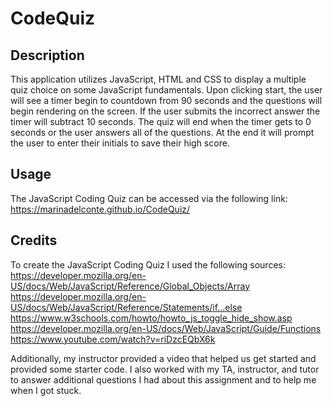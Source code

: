 # CodeQuiz

## Description

This application utilizes JavaScript, HTML and CSS to display a multiple quiz choice on some JavaScript fundamentals. Upon clicking start, the user will see a timer begin to countdown from 90 seconds and the questions will begin rendering on the screen. If the user submits the incorrect answer the timer will subtract 10 seconds. The quiz will end when the timer gets to 0 seconds or the user answers all of the questions. At the end it will prompt the user to enter their initials to save their high score.

## Usage

The JavaScript Coding Quiz can be accessed via the following link: https://marinadelconte.github.io/CodeQuiz/ 

## Credits

To create the JavaScript Coding Quiz I used the following sources:
https://developer.mozilla.org/en-US/docs/Web/JavaScript/Reference/Global_Objects/Array
https://developer.mozilla.org/en-US/docs/Web/JavaScript/Reference/Statements/if...else
https://www.w3schools.com/howto/howto_js_toggle_hide_show.asp
https://developer.mozilla.org/en-US/docs/Web/JavaScript/Guide/Functions
https://www.youtube.com/watch?v=riDzcEQbX6k
 
Additionally, my instructor provided a video that helped us get started and provided some starter code. I also worked with my TA, instructor, and tutor to answer additional questions I had about this assignment and to help me when I got stuck.

